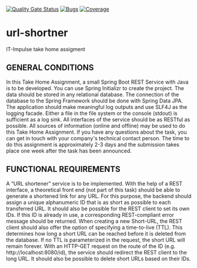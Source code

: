 [![Quality Gate Status](https://sonarcloud.io/api/project_badges/measure?project=nzuwera_url-shortner&metric=alert_status)](https://sonarcloud.io/summary/new_code?id=nzuwera_url-shortner)
[![Bugs](https://sonarcloud.io/api/project_badges/measure?project=nzuwera_url-shortner&metric=bugs)](https://sonarcloud.io/summary/new_code?id=nzuwera_url-shortner)
[![Coverage](https://sonarcloud.io/api/project_badges/measure?project=nzuwera_url-shortner&metric=coverage)](https://sonarcloud.io/summary/new_code?id=nzuwera_url-shortner)

# url-shortner
IT-Impulse take home assigment

## GENERAL CONDITIONS
In this Take Home Assignment, a small Spring Boot REST Service with Java is to be developed. You can use Spring Initializr to create the project.
The data should be stored in any relational database. The connection of the database to the Spring Framework should be done with Spring Data JPA.
The application should make meaningful log outputs and use SLF4J as the logging facade. Either a file in the file system or the console (stdout) is sufficient as a log sink.
All interfaces of the service should be as RESTful as possible.
All sources of information (online and offline) may be used to do this Take Home Assignment. If you have any questions about the task, you can get in touch with your company's technical contact person.
The time to do this assignment is approximately 2-3 days and the submission takes place one week after the task has been announced.
## FUNCTIONAL REQUIREMENTS
A “URL shortener” service is to be implemented. With the help of a REST interface, a theoretical front end (not part of this task) should be able to generate a shortened link for any URL.
For this purpose, the backend should assign a unique alphanumeric ID that is as short as possible to each transferred URL. It should also be possible for the REST client to set its own IDs. If this ID is already in use, a corresponding REST-compliant error message should be returned.
When creating a new Short-URL, the REST client should also offer the option of specifying a time-to-live (TTL). This determines how long a short URL can be reached before it is deleted from the database. If no TTL is parameterized in the request, the short URL will remain forever.
With an HTTP-GET request on the route of the ID (e.g. http://localhost:8080/id), the service should redirect the REST client to the long URL. It should also be possible to delete short URLs based on their IDs.

